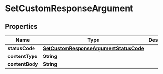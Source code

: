 

# SetCustomResponseArgument


## Properties

| Name | Type | Description | Notes |
|------------ | ------------- | ------------- | -------------|
|**statusCode** | [**SetCustomResponseArgumentStatusCode**](SetCustomResponseArgumentStatusCode.md) |  |  |
|**contentType** | **String** |  |  |
|**contentBody** | **String** |  |  |



